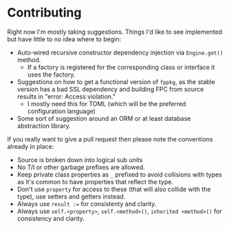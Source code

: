 # Contributing

Right now I'm mostly taking suggestions.  Things I'd like to see implemented but have little to
no idea where to begin:

- Auto-wired recursive constructor dependency injection via `Engine.get()` method.
    - If a factory is registered for the corresponding class or interface it uses the factory.
- Suggestions on how to get a functional version of `fppkg`, as the stable version has a bad SSL
  dependency and building FPC from source results in "error: Access violation."
    - I mostly need this for TOML (which will be the preferred configuration language)
- Some sort of suggestion around an ORM or at least database abstraction library.

If you really want to give a pull request then please note the conventions already in place:

- Source is broken down into logical sub units
- No T/I or other garbage prefixes are allowed.
- Keep private class properties as `_` prefixed to avoid collisions with types as it's common to
  have properties that reflect the type.
- Don't use `property` for access to these (that will also collide with the type), use setters
  and getters instead.
- Always use `result :=` for consistenty and clarity.
- Always use `self.<property>`, `self.<method>()`, `inherited <method>()` for consistency and
  clarity.